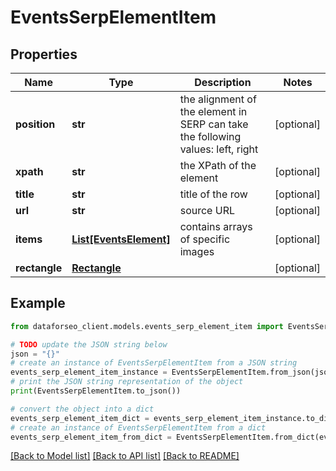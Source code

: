 # EventsSerpElementItem


## Properties

Name | Type | Description | Notes
------------ | ------------- | ------------- | -------------
**position** | **str** | the alignment of the element in SERP can take the following values: left, right | [optional] 
**xpath** | **str** | the XPath of the element | [optional] 
**title** | **str** | title of the row | [optional] 
**url** | **str** | source URL | [optional] 
**items** | [**List[EventsElement]**](EventsElement.md) | contains arrays of specific images | [optional] 
**rectangle** | [**Rectangle**](Rectangle.md) |  | [optional] 

## Example

```python
from dataforseo_client.models.events_serp_element_item import EventsSerpElementItem

# TODO update the JSON string below
json = "{}"
# create an instance of EventsSerpElementItem from a JSON string
events_serp_element_item_instance = EventsSerpElementItem.from_json(json)
# print the JSON string representation of the object
print(EventsSerpElementItem.to_json())

# convert the object into a dict
events_serp_element_item_dict = events_serp_element_item_instance.to_dict()
# create an instance of EventsSerpElementItem from a dict
events_serp_element_item_from_dict = EventsSerpElementItem.from_dict(events_serp_element_item_dict)
```
[[Back to Model list]](../README.md#documentation-for-models) [[Back to API list]](../README.md#documentation-for-api-endpoints) [[Back to README]](../README.md)


